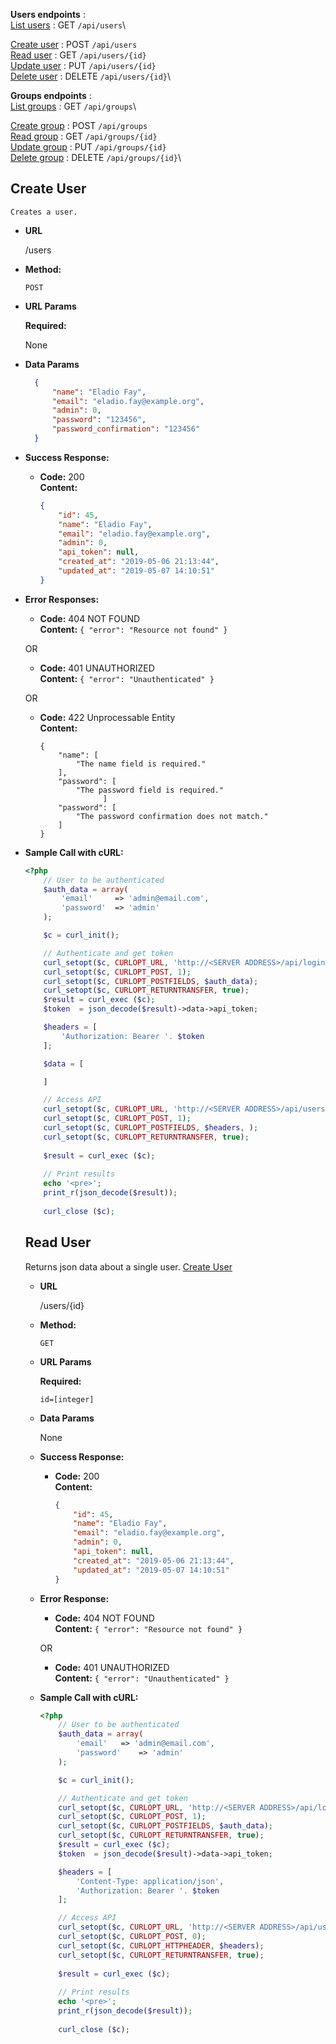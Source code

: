 **Users endpoints** :\
[List users](#list-users) : GET `/api/users`\

[Create user](create_user.md#create-user)  : POST `/api/users`\
[Read user](#read-user)  : GET `/api/users/{id}`\
[Update user](#update-user)  : PUT `/api/users/{id}`\
[Delete user](#create-user)  : DELETE `/api/users/{id}`\


**Groups endpoints** :\
[List groups](#list-groups) : GET `/api/groups`\

[Create group](#create-group)  : POST `/api/groups`\
[Read group](#read-group)  : GET `/api/groups/{id}`\
[Update group](#update-group)  : PUT `/api/groups/{id}`\
[Delete group](#create-group)  : DELETE `/api/groups/{id}`\
  
  
  **Create User** 
  ----
    Creates a user.
  
  * **URL**
  
    /users
  
  * **Method:**
  
    `POST`
    
  *  **URL Params**
  
     **Required:**
   
     None  
  
  * **Data Params**
  
    ```json
      { 
          "name": "Eladio Fay",
          "email": "eladio.fay@example.org",
          "admin": 0,
          "password": "123456",
          "password_confirmation": "123456"
      }
      ```
  
  * **Success Response:**
  
    * **Code:** 200 <br />
      **Content:** 
      ```json
      { 
          "id": 45,
          "name": "Eladio Fay",
          "email": "eladio.fay@example.org",
          "admin": 0,
          "api_token": null,
          "created_at": "2019-05-06 21:13:44",
          "updated_at": "2019-05-07 14:10:51"
      }
      ```
   
  * **Error Responses:**
  
    * **Code:** 404 NOT FOUND <br />
      **Content:** `{ "error": "Resource not found" }`
  
    OR
  
    * **Code:** 401 UNAUTHORIZED <br />
      **Content:** `{ "error": "Unauthenticated" }`
      
    OR
      
    * **Code:** 422 Unprocessable Entity <br />
      **Content:** 
      ```
      {
          "name": [
              "The name field is required."
          ],
          "password": [
              "The password field is required."
                    ]
          "password": [
              "The password confirmation does not match."
          ]
      }
      ```
  

 
  * **Sample Call with cURL:**
  
    ```php
    <?php
        // User to be authenticated
        $auth_data = array(
            'email' 	=> 'admin@email.com',
            'password' 	=> 'admin'
        );
    
        $c = curl_init();
    
        // Authenticate and get token
        curl_setopt($c, CURLOPT_URL, 'http://<SERVER ADDRESS>/api/login');
        curl_setopt($c, CURLOPT_POST, 1);
        curl_setopt($c, CURLOPT_POSTFIELDS, $auth_data);
        curl_setopt($c, CURLOPT_RETURNTRANSFER, true);
        $result = curl_exec ($c);
        $token  = json_decode($result)->data->api_token;
    
        $headers = [
            'Authorization: Bearer '. $token
        ];
    
        $data = [
    
        ]
    
        // Access API
        curl_setopt($c, CURLOPT_URL, 'http://<SERVER ADDRESS>/api/users/5');
        curl_setopt($c, CURLOPT_POST, 1);
        curl_setopt($c, CURLOPT_POSTFIELDS, $headers, );
        curl_setopt($c, CURLOPT_RETURNTRANSFER, true);
            
        $result = curl_exec ($c);
        
        // Print results
        echo '<pre>';
        print_r(json_decode($result));
      
        curl_close ($c);
    ```
    
    **Read User**
    ----
      Returns json data about a single user.
    [Create User](#create-user)
    * **URL**
    
      /users/{id}
    
    * **Method:**
    
      `GET`
      
    *  **URL Params**
    
       **Required:**
     
       `id=[integer]`
    
    * **Data Params**
    
      None
    
    * **Success Response:**
    
      * **Code:** 200 <br />
        **Content:** 
        ```json
        { 
            "id": 45,
            "name": "Eladio Fay",
            "email": "eladio.fay@example.org",
            "admin": 0,
            "api_token": null,
            "created_at": "2019-05-06 21:13:44",
            "updated_at": "2019-05-07 14:10:51"
        }
        ```
     
    * **Error Response:**
    
      * **Code:** 404 NOT FOUND <br />
        **Content:** `{ "error": "Resource not found" }`
    
      OR
    
      * **Code:** 401 UNAUTHORIZED <br />
        **Content:** `{ "error": "Unauthenticated" }`
    
    * **Sample Call with cURL:**
    
      ```php
      <?php
          // User to be authenticated
          $auth_data = array(
              'email' 	=> 'admin@email.com',
              'password' 	=> 'admin'
          );
      
          $c = curl_init();
      
          // Authenticate and get token
          curl_setopt($c, CURLOPT_URL, 'http://<SERVER ADDRESS>/api/login');
          curl_setopt($c, CURLOPT_POST, 1);
          curl_setopt($c, CURLOPT_POSTFIELDS, $auth_data);
          curl_setopt($c, CURLOPT_RETURNTRANSFER, true);
          $result = curl_exec ($c);
          $token  = json_decode($result)->data->api_token;
      
          $headers = [
              'Content-Type: application/json',
              'Authorization: Bearer '. $token
          ];
      
          // Access API
          curl_setopt($c, CURLOPT_URL, 'http://<SERVER ADDRESS>/api/users/5');
          curl_setopt($c, CURLOPT_POST, 0);
          curl_setopt($c, CURLOPT_HTTPHEADER, $headers);
          curl_setopt($c, CURLOPT_RETURNTRANSFER, true);
              
          $result = curl_exec ($c);
          
          // Print results
          echo '<pre>';
          print_r(json_decode($result));
        
          curl_close ($c);
      ```
      